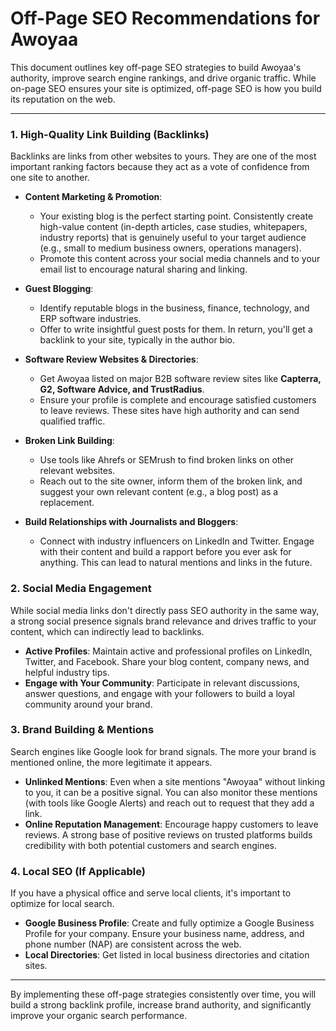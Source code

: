 # Off-Page SEO Recommendations for Awoyaa

This document outlines key off-page SEO strategies to build Awoyaa's authority, improve search engine rankings, and drive organic traffic. While on-page SEO ensures your site is optimized, off-page SEO is how you build its reputation on the web.

---

### 1. High-Quality Link Building (Backlinks)

Backlinks are links from other websites to yours. They are one of the most important ranking factors because they act as a vote of confidence from one site to another.

*   **Content Marketing & Promotion**:
    *   Your existing blog is the perfect starting point. Consistently create high-value content (in-depth articles, case studies, whitepapers, industry reports) that is genuinely useful to your target audience (e.g., small to medium business owners, operations managers).
    *   Promote this content across your social media channels and to your email list to encourage natural sharing and linking.

*   **Guest Blogging**:
    *   Identify reputable blogs in the business, finance, technology, and ERP software industries.
    *   Offer to write insightful guest posts for them. In return, you'll get a backlink to your site, typically in the author bio.

*   **Software Review Websites & Directories**:
    *   Get Awoyaa listed on major B2B software review sites like **Capterra, G2, Software Advice, and TrustRadius**.
    *   Ensure your profile is complete and encourage satisfied customers to leave reviews. These sites have high authority and can send qualified traffic.

*   **Broken Link Building**:
    *   Use tools like Ahrefs or SEMrush to find broken links on other relevant websites. 
    *   Reach out to the site owner, inform them of the broken link, and suggest your own relevant content (e.g., a blog post) as a replacement.

*   **Build Relationships with Journalists and Bloggers**:
    *   Connect with industry influencers on LinkedIn and Twitter. Engage with their content and build a rapport before you ever ask for anything. This can lead to natural mentions and links in the future.

### 2. Social Media Engagement

While social media links don't directly pass SEO authority in the same way, a strong social presence signals brand relevance and drives traffic to your content, which can indirectly lead to backlinks.

*   **Active Profiles**: Maintain active and professional profiles on LinkedIn, Twitter, and Facebook. Share your blog content, company news, and helpful industry tips.
*   **Engage with Your Community**: Participate in relevant discussions, answer questions, and engage with your followers to build a loyal community around your brand.

### 3. Brand Building & Mentions

Search engines like Google look for brand signals. The more your brand is mentioned online, the more legitimate it appears.

*   **Unlinked Mentions**: Even when a site mentions "Awoyaa" without linking to you, it can be a positive signal. You can also monitor these mentions (with tools like Google Alerts) and reach out to request that they add a link.
*   **Online Reputation Management**: Encourage happy customers to leave reviews. A strong base of positive reviews on trusted platforms builds credibility with both potential customers and search engines.

### 4. Local SEO (If Applicable)

If you have a physical office and serve local clients, it's important to optimize for local search.

*   **Google Business Profile**: Create and fully optimize a Google Business Profile for your company. Ensure your business name, address, and phone number (NAP) are consistent across the web.
*   **Local Directories**: Get listed in local business directories and citation sites.

---

By implementing these off-page strategies consistently over time, you will build a strong backlink profile, increase brand authority, and significantly improve your organic search performance.
